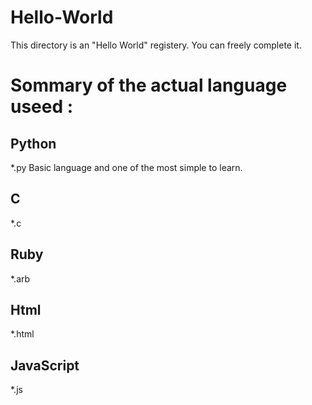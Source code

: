 # Hello-World

This directory is an "Hello World" registery.
You can freely complete it.

# Sommary of the actual language useed :

## Python

*.py
Basic language and one of the most simple to learn.

## C

*.c

## Ruby

*.arb

## Html

*.html

## JavaScript

*.js